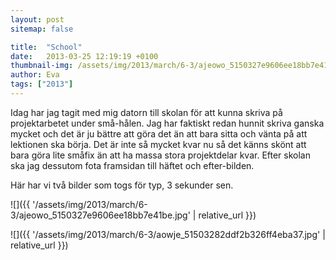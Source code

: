 ```yaml
---
layout: post
sitemap: false

title:  "School"
date:   2013-03-25 12:19:19 +0100
thumbnail-img: /assets/img/2013/march/6-3/ajeowo_5150327e9606ee18bb7e41be.jpg
author: Eva
tags: ["2013"]
---
```


Idag har jag tagit med mig datorn till skolan för att kunna skriva på projektarbetet under små-hålen. Jag har faktiskt redan hunnit skriva ganska mycket och det är ju bättre att göra det än att bara sitta och vänta på att lektionen ska börja. Det är inte så mycket kvar nu så det känns skönt att bara göra lite småfix än att ha massa stora projektdelar kvar. Efter skolan ska jag dessutom fota framsidan till häftet och efter-bilden. 

Här har vi två bilder som togs för typ, 3 sekunder sen.

![]({{ '/assets/img/2013/march/6-3/ajeowo_5150327e9606ee18bb7e41be.jpg'  | relative_url }})

![]({{ '/assets/img/2013/march/6-3/aowje_51503282ddf2b326ff4eba37.jpg'  | relative_url }})

